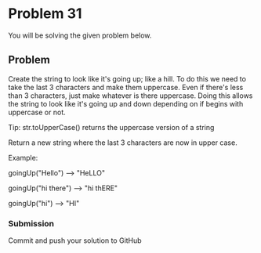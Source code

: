 # Problem 31

You will be solving the given problem below.

## Problem

Create the string to look like it's going up; like a hill. To do this we need to take the last 3 characters
and make them uppercase. Even if there's less than 3 characters, just make whatever is there uppercase.
Doing this allows the string to look like it's going up and down depending on if begins with uppercase or not.

Tip: str.toUpperCase() returns the uppercase version of a string

Return a new string where the last 3 characters are now in upper case.

Example:

goingUp("Hello") --> "HeLLO"

goingUp("hi there") --> "hi thERE"

goingUp("hi") --> "HI"

### Submission

Commit and push your solution to GitHub
